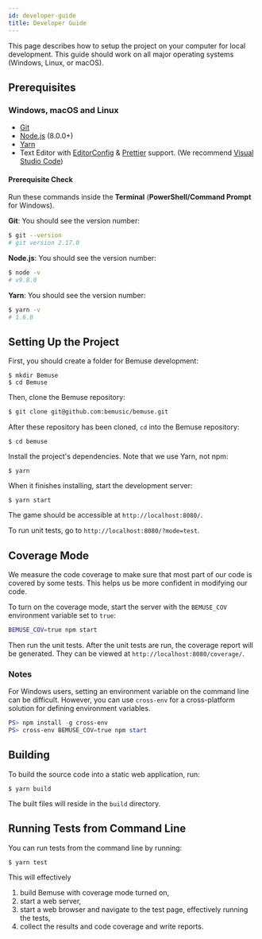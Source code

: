 ```yaml
---
id: developer-guide
title: Developer Guide
---
```


This page describes how to setup the project on your computer for local development. This guide should work on all major operating systems (Windows, Linux, or macOS).

## Prerequisites

### Windows, macOS and Linux

* [Git](http://git-scm.com/)
* [Node.js](http://nodejs.org/) (8.0.0+)
* [Yarn](https://yarnpkg.com/)
* Text Editor with [EditorConfig](http://editorconfig.org/) & [Prettier](https://prettier.io/) support. (We recommend [Visual Studio Code](https://code.visualstudio.com/))

#### Prerequisite Check

Run these commands inside the **Terminal** (**PowerShell/Command Prompt** for Windows).

**Git**: You should see the version number:

```bash
$ git --version
# git version 2.17.0
```

**Node.js**: You should see the version number:

```bash
$ node -v
# v9.8.0
```

**Yarn**: You should see the version number:

```bash
$ yarn -v
# 1.6.0
```

## Setting Up the Project

First, you should create a folder for Bemuse development:

```sh-session
$ mkdir Bemuse
$ cd Bemuse
```

Then, clone the Bemuse repository:

```bash
$ git clone git@github.com:bemusic/bemuse.git
```

After these repository has been cloned, `cd` into the Bemuse repository:

```sh-session
$ cd bemuse
```

Install the project's dependencies. Note that we use Yarn, not npm:

```sh-session
$ yarn
```

When it finishes installing, start the development server:

```sh-session
$ yarn start
```

The game should be accessible at `http://localhost:8080/`.

To run unit tests, go to `http://localhost:8080/?mode=test`.

## Coverage Mode

We measure the code coverage to make sure that most part of our code is covered by some tests. This helps us be more confident in modifying our code.

To turn on the coverage mode, start the server with the `BEMUSE_COV` environment variable set to `true`:

```bash
BEMUSE_COV=true npm start
```

Then run the unit tests. After the unit tests are run, the coverage report will be generated. They can be viewed at `http://localhost:8080/coverage/`.

### Notes

For Windows users, setting an environment variable on the command line can be difficult. However, you can use `cross-env` for a cross-platform solution for defining environment variables.

```powershell
PS> npm install -g cross-env
PS> cross-env BEMUSE_COV=true npm start
```

## Building

To build the source code into a static web application, run:

```sh-session
$ yarn build
```

The built files will reside in the `build` directory.

## Running Tests from Command Line

You can run tests from the command line by running:

```sh-session
$ yarn test
```

This will effectively

1.  build Bemuse with coverage mode turned on,
2.  start a web server,
3.  start a web browser and navigate to the test page, effectively running the tests,
4.  collect the results and code coverage and write reports.
